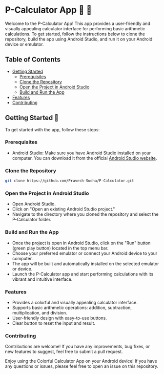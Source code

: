 # P-Calculator App 🚀 🚀

Welcome to the P-Calculator App! This app provides a user-friendly and visually appealing calculator interface for performing basic arithmetic calculations. To get started, follow the instructions below to clone the repository, build the app using Android Studio, and run it on your Android device or emulator.


## Table of Contents

- [Getting Started](#getting-started)
  - [Prerequisites](#prerequisites)
  - [Clone the Repository](#clone-the-repository)
  - [Open the Project in Android Studio](#open-the-project-in-android-studio)
  - [Build and Run the App](#build-and-run-the-app)
- [Features](#features)
- [Contributing](#contributing)

## Getting Started 📝

To get started with the app, follow these steps:

### Prerequisites

- Android Studio: Make sure you have Android Studio installed on your computer. You can download it from the official [Android Studio website](https://developer.android.com/studio).

### Clone the Repository

```sh
git clone https://github.com/Pravesh-Sudha/P-Calculator.git
```

### Open the Project in Android Studio

- Open Android Studio.
- Click on "Open an existing Android Studio project."
- Navigate to the directory where you cloned the repository and select the P-Calculator folder.

### Build and Run the App

- Once the project is open in Android Studio, click on the "Run" button (green play button) located in the top menu bar.
- Choose your preferred emulator or connect your Android device to your computer.
- The app will be built and automatically installed on the selected emulator or device.
- Launch the P-Calculator app and start performing calculations with its vibrant and intuitive interface.

### Features

- Provides a colorful and visually appealing calculator interface.
- Supports basic arithmetic operations: addition, subtraction, multiplication, and division.
- User-friendly design with easy-to-use buttons.
- Clear button to reset the input and result.

### Contributing

Contributions are welcome! If you have any improvements, bug fixes, or new features to suggest, feel free to submit a pull request.

Enjoy using the Colorful Calculator App on your Android device! If you have any questions or issues, please feel free to open an issue on this repository.

  
